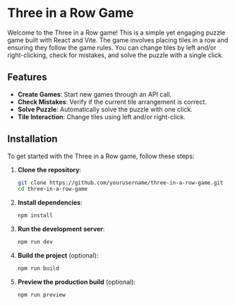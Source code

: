 # Three in a Row Game

Welcome to the Three in a Row game! This is a simple yet engaging puzzle game built with React and Vite. The game involves placing tiles in a row and ensuring they follow the game rules. You can change tiles by left and/or right-clicking, check for mistakes, and solve the puzzle with a single click.

## Features

- **Create Games**: Start new games through an API call.
- **Check Mistakes**: Verify if the current tile arrangement is correct.
- **Solve Puzzle**: Automatically solve the puzzle with one click.
- **Tile Interaction**: Change tiles using left and/or right-click.

## Installation

To get started with the Three in a Row game, follow these steps:

1. **Clone the repository**:
    ```bash
    git clone https://github.com/yourusername/three-in-a-row-game.git
    cd three-in-a-row-game
    ```

2. **Install dependencies**:
    ```bash
    npm install
    ```

3. **Run the development server**:
    ```bash
    npm run dev
    ```

4. **Build the project** (optional):
    ```bash
    npm run build
    ```

5. **Preview the production build** (optional):
    ```bash
    npm run preview
    ```
